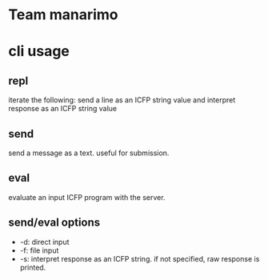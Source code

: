 # Team manarimo

# cli usage

## repl
iterate the following: send a line as an ICFP string value and interpret response as an ICFP string value

## send
send a message as a text. useful for submission.

## eval
evaluate an input ICFP program with the server.

## send/eval options
* -d: direct input
* -f: file input
* -s: interpret response as an ICFP string. if not specified, raw response is printed.




